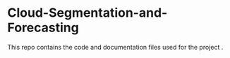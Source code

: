 # Cloud-Segmentation-and-Forecasting
This repo contains the code and documentation files used for the project .

